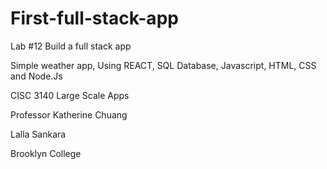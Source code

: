 # First-full-stack-app
Lab #12 Build a full stack app

Simple weather app, Using REACT, SQL Database, Javascript, HTML, CSS and Node.Js

CISC 3140 Large Scale Apps

Professor Katherine Chuang

Lalla Sankara

Brooklyn College
